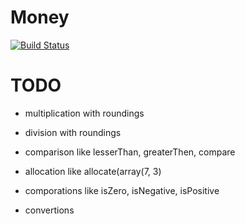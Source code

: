 Money
=====

[![Build Status](https://travis-ci.org/jschaedl/Byte.png?branch=master)](https://travis-ci.org/jschaedl/Money) 


# TODO
* multiplication with roundings
* division with roundings
* comparison like lesserThan, greaterThen, compare
* allocation like allocate(array(7, 3)
* comporations like isZero, isNegative, isPositive

* convertions